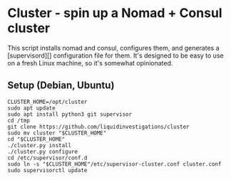 # Cluster - spin up a Nomad + Consul cluster

This script installs nomad and consul, configures them, and generates a
[supervisord][] configuration file for them. It's designed to be easy to use on
a fresh Linux machine, so it's somewhat opinionated.


## Setup (Debian, Ubuntu)

```
CLUSTER_HOME=/opt/cluster
sudo apt update
sudo apt install python3 git supervisor
cd /tmp
git clone https://github.com/liquidinvestigations/cluster
sudo mv cluster "$CLUSTER_HOME"
cd "$CLUSTER_HOME"
./cluster.py install
./cluster.py configure
cd /etc/supervisor/conf.d
sudo ln -s "$CLUSTER_HOME"/etc/supervisor-cluster.conf cluster.conf
sudo supervisorctl update
```
